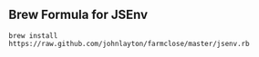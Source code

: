 Brew Formula for JSEnv
----------------------

```
brew install https://raw.github.com/johnlayton/farmclose/master/jsenv.rb
```

